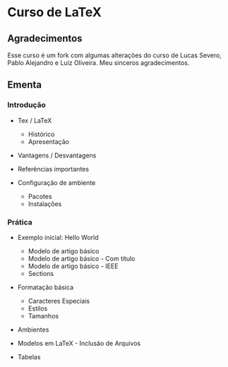 # Curso de LaTeX

## Agradecimentos

Esse curso é um fork com algumas alterações do curso de 
Lucas Severo, Pablo Alejandro e Luiz Oliveira. Meu sinceros agradecimentos.

## Ementa

### Introdução

* Tex / LaTeX
  * Histórico
  * Apresentação

* Vantagens / Desvantagens

* Referências importantes 

* Configuração de ambiente
  * Pacotes
  * Instalações

### Prática

* Exemplo inicial: Hello World
  * Modelo de artigo básico 
  * Modelo de artigo básico - Com título
  * Modelo de artigo básico - IEEE
  * Sections

* Formatação básica
  * Caracteres Especiais
  * Estilos
  * Tamanhos

* Ambientes

* Modelos em LaTeX - Inclusão de Arquivos

* Tabelas
